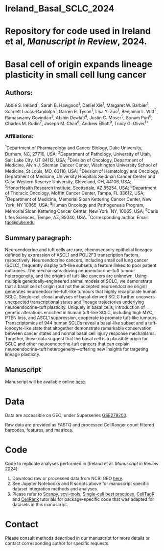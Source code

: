 # Ireland_Basal_SCLC_2024
# Repository for code used in Ireland et al, _Manuscript in Review_, 2024. 

# Basal cell of origin expands lineage plasticity in small cell lung cancer

## Authors:
Abbie S. Ireland<sup>1</sup>, Sarah B. Hawgood<sup>1</sup>, Daniel Xie<sup>1</sup>, Margaret W. Barbier<sup>1</sup>, Scarlett Lucas-Randolph<sup>1</sup>, Darren R. Tyson<sup>1</sup>, Lisa Y. Zuo<sup>1</sup>, Benjamin L. Witt<sup>2</sup>, Ramaswamy Govindan<sup>3</sup>, Afshin Dowlati<sup>4</sup>, Justin C. Moser<sup>5</sup>, Sonam Puri<sup>6</sup>, Charles M. Rudin<sup>7</sup>, Joseph M. Chan<sup>8</sup>, Andrew Elliott<sup>9</sup>, Trudy G. Oliver<sup>1*</sup>

### Affiliations:	
<sup>1</sup>Department of Pharmacology and Cancer Biology, Duke University, Durham, NC, 27710, USA;
<sup>2</sup>Department of Pathology, University of Utah, Salt Lake City, UT 84112, USA; 
<sup>3</sup>Division of Oncology, Department of Medicine, Alvin J. Siteman Cancer Center, Washington University School of Medicine, St Louis, MO, 63110, USA;
<sup>4</sup>Division of Hematology and Oncology, Department of Medicine, University Hospitals Seidman Cancer Center and Case Western Reserve University, Cleveland, OH, 44106, USA;
<sup>5</sup>HonorHealth Research Institute, Scottsdale, AZ 85254, USA;
<sup>6</sup>Department of Thoracic Oncology, Moffitt Cancer Center, Tampa, FL 33612, USA;
<sup>7</sup>Department of Medicine, Memorial Sloan Kettering Cancer Center, New York, NY 10065, USA;
<sup>8</sup>Human Oncology and Pathogenesis Program, Memorial Sloan Kettering Cancer Center, New York, NY, 10065, USA;
<sup>9</sup>Caris Lifes Sciences, Tempe, AZ, 85040, USA.
<sup>*</sup>Corresponding author. Email: tgo@duke.edu

## Summary paragraph:
Neuroendocrine and tuft cells are rare, chemosensory epithelial lineages defined by expression of ASCL1 and POU2F3 transcription factors, respectively. Neuroendocrine cancers, including small cell lung cancer (SCLC), frequently display tuft-like subsets, a feature linked to poor patient outcomes. The mechanisms driving neuroendocrine–tuft tumour heterogeneity, and the origins of tuft-like cancers are unknown. Using multiple genetically-engineered animal models of SCLC, we demonstrate that a basal cell of origin (but not the accepted neuroendocrine origin) generates neuroendocrine–tuft-like tumours that highly recapitulate human SCLC. Single-cell clonal analyses of basal-derived SCLC further uncovers unexpected transcriptional states and lineage trajectories underlying neuroendocrine–tuft plasticity. Uniquely in basal cells, introduction of genetic alterations enriched in human tuft-like SCLC, including high MYC, PTEN loss, and ASCL1 suppression, cooperate to promote tuft-like tumours. Transcriptomics of 944 human SCLCs reveal a basal-like subset and a tuft-ionocyte-like state that altogether demonstrate remarkable conservation between cancer states and normal basal cell injury response mechanisms. Together, these data suggest that the basal cell is a plausible origin for SCLC and other neuroendocrine-tuft cancers that can explain neuroendocrine–tuft heterogeneity—offering new insights for targeting lineage plasticity.

## Manuscript
Manuscript will be available online [here](<url>).

# Data
Data are accessible on GEO, under Superseries [GSE279200](<url>).

Raw data are provided as FASTQ and processed CellRanger count filtered barcodes, features, and matrices. 
  
# Code
Code to replicate analyses performed in [Ireland et al. *Manuscript in Review* 2024]

1. Download raw or processed data from NCBI GEO [here](<url>).
2. See Jupyter Notebooks and R scripts above for manuscript specific dataset integration methods and analyses.
3. Please refer to [Scanpy](https://scanpy.readthedocs.io/en/stable/), [scvi-tools](https://docs.scvi-tools.org/en/stable/tutorials/index.html), [Single-cell best practices](https://www.sc-best-practices.org/), [CellTagR](https://github.com/morris-lab/CellTagR) and [CellRank](https://cellrank.readthedocs.io/en/stable/notebooks/tutorials/general/100_getting_started.html) tutorials for package-specific code that was adapted for datasets in this manuscript. 

# Contact
Please consult methods described in our manuscript for more details or contact corresponding author for specific requests.

